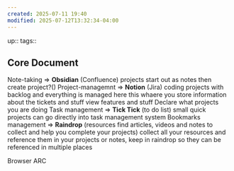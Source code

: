 ```yaml
---
created: 2025-07-11 19:40
modified: 2025-07-12T13:32:34-04:00
---
```

up::
tags::
## Core Document

Note-taking => **Obsidian** (Confluence)
	projects
		start out as notes then create project?()
Project-managemnt => **Notion** (Jira)
	coding projects with backlog and everything is managed here
	 this whaere you store information about the tickets and stuff 
	 view features and stuff
	 Declare what projects you are doing
Task management => **Tick Tick** (to do list)
	small quick projects can go directly into task management system
Bookmarks management => **Raindrop** (resources find articles, videos and notes to collect and help you complete your projects)
	collect all your resources and reference them in your projects or notes, keep in raindrop so they can be referenced in multiple places
	
Browser  ARC

